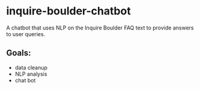 # inquire-boulder-chatbot
A chatbot that uses NLP on the Inquire Boulder FAQ text to provide answers to user queries.

## Goals:
* data cleanup
* NLP analysis
* chat bot
